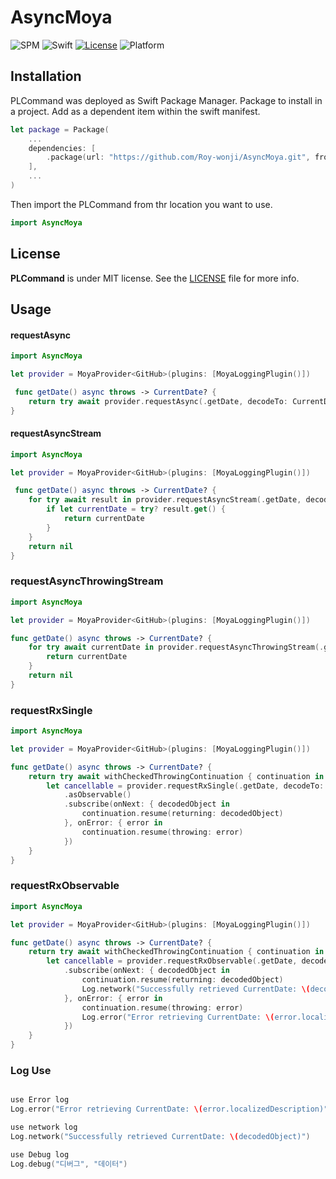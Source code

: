 # AsyncMoya

![SPM](https://img.shields.io/badge/SPM-compatible-brightgreen.svg)
![Swift](https://img.shields.io/badge/Swift-6.0-orange.svg)
[![License](https://img.shields.io/github/license/pelagornis/PLCommand)](https://github.com/pelagornis/PLCommand/blob/main/LICENSE)
![Platform](https://img.shields.io/badge/platforms-macOS%2010.5-red)


## Installation
PLCommand was deployed as Swift Package Manager. Package to install in a project. Add as a dependent item within the swift manifest.
```swift
let package = Package(
    ...
    dependencies: [
        .package(url: "https://github.com/Roy-wonji/AsyncMoya.git", from: "1.0.0")
    ],
    ...
)
```
Then import the PLCommand from thr location you want to use.

```swift
import AsyncMoya
```


## License
**PLCommand** is under MIT license. See the [LICENSE](LICENSE) file for more info.


## Usage
####  requestAsync

```swift
import AsyncMoya

let provider = MoyaProvider<GitHub>(plugins: [MoyaLoggingPlugin()])

 func getDate() async throws -> CurrentDate? {
    return try await provider.requestAsync(.getDate, decodeTo: CurrentDate.self)
}
```

####  requestAsyncStream


```swift
import AsyncMoya

let provider = MoyaProvider<GitHub>(plugins: [MoyaLoggingPlugin()])

 func getDate() async throws -> CurrentDate? {
    for try await result in provider.requestAsyncStream(.getDate, decodeTo: CurrentDate.self) {
        if let currentDate = try? result.get() {
            return currentDate
        }
    }
    return nil
}
```


### requestAsyncThrowingStream


```swift
import AsyncMoya

let provider = MoyaProvider<GitHub>(plugins: [MoyaLoggingPlugin()])

func getDate() async throws -> CurrentDate? {
    for try await currentDate in provider.requestAsyncThrowingStream(.getDate, decodeTo: CurrentDate.self) {
        return currentDate
    }
    return nil
}
```

### requestRxSingle
```swift
import AsyncMoya

let provider = MoyaProvider<GitHub>(plugins: [MoyaLoggingPlugin()])

func getDate() async throws -> CurrentDate? {
    return try await withCheckedThrowingContinuation { continuation in
        let cancellable = provider.requestRxSingle(.getDate, decodeTo: CurrentDate.self)
            .asObservable()
            .subscribe(onNext: { decodedObject in
                continuation.resume(returning: decodedObject)
            }, onError: { error in
                continuation.resume(throwing: error)
            })
    }
}
```

### requestRxObservable

```swift
import AsyncMoya

let provider = MoyaProvider<GitHub>(plugins: [MoyaLoggingPlugin()])

func getDate() async throws -> CurrentDate? {
    return try await withCheckedThrowingContinuation { continuation in
        let cancellable = provider.requestRxObservable(.getDate, decodeTo: CurrentDate.self)
            .subscribe(onNext: { decodedObject in
                continuation.resume(returning: decodedObject)
                Log.network("Successfully retrieved CurrentDate: \(decodedObject)")
            }, onError: { error in
                continuation.resume(throwing: error)
                Log.error("Error retrieving CurrentDate: \(error.localizedDescription)")
            })
    }
}
```


### Log Use

```swift

use Error log
Log.error("Error retrieving CurrentDate: \(error.localizedDescription)")

use network log
Log.network("Successfully retrieved CurrentDate: \(decodedObject)")

use Debug log
Log.debug("디버그", "데이터")

```




